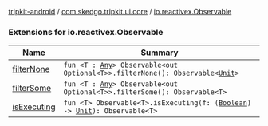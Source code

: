 [tripkit-android](../../index.md) / [com.skedgo.tripkit.ui.core](../index.md) / [io.reactivex.Observable](./index.md)

### Extensions for io.reactivex.Observable

| Name | Summary |
|---|---|
| [filterNone](filter-none.md) | `fun <T : `[`Any`](https://kotlinlang.org/api/latest/jvm/stdlib/kotlin/-any/index.html)`> Observable<out Optional<T>>.filterNone(): Observable<`[`Unit`](https://kotlinlang.org/api/latest/jvm/stdlib/kotlin/-unit/index.html)`>` |
| [filterSome](filter-some.md) | `fun <T : `[`Any`](https://kotlinlang.org/api/latest/jvm/stdlib/kotlin/-any/index.html)`> Observable<out Optional<T>>.filterSome(): Observable<T>` |
| [isExecuting](is-executing.md) | `fun <T> Observable<T>.isExecuting(f: (`[`Boolean`](https://kotlinlang.org/api/latest/jvm/stdlib/kotlin/-boolean/index.html)`) -> `[`Unit`](https://kotlinlang.org/api/latest/jvm/stdlib/kotlin/-unit/index.html)`): Observable<T>` |
